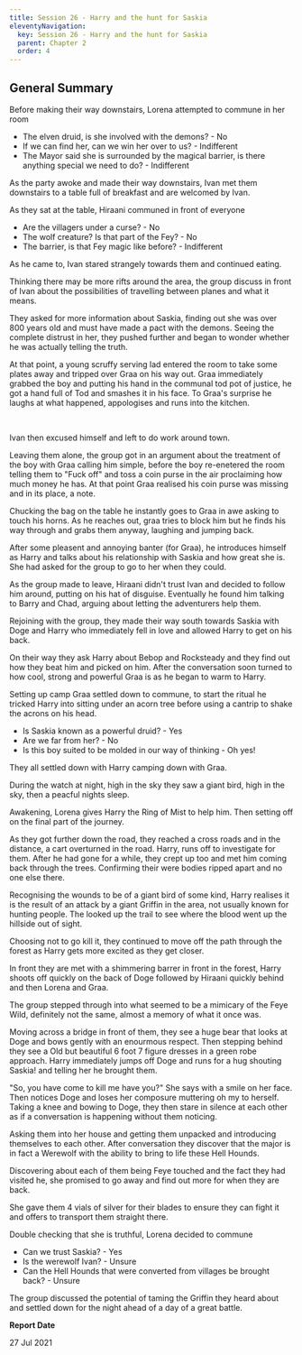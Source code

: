 ```yaml
---
title: Session 26 - Harry and the hunt for Saskia
eleventyNavigation:
  key: Session 26 - Harry and the hunt for Saskia
  parent: Chapter 2
  order: 4
---
```


## General Summary

Before making their way downstairs, Lorena attempted to commune in her room

*   The elven druid, is she involved with the demons? - No
*   If we can find her, can we win her over to us? - Indifferent
*   The Mayor said she is surrounded by the magical barrier, is there anything special we need to do? - Indifferent

As the party awoke and made their way downstairs, Ivan met them downstairs to a table full of breakfast and are welcomed by Ivan.  

 As they sat at the table, Hiraani communed in front of everyone

*   Are the villagers under a curse? - No
*   The wolf creature? Is that part of the Fey? - No
*   The barrier, is that Fey magic like before? - Indifferent

As he came to, Ivan stared strangely towards them and continued eating.  

 Thinking there may be more rifts around the area, the group discuss in front of Ivan about the possibilities of travelling between planes and what it means.  

 They asked for more information about Saskia, finding out she was over 800 years old and must have made a pact with the demons. Seeing the complete distrust in her, they pushed further and began to wonder whether he was actually telling the truth.  

 At that point, a young scruffy serving lad entered the room to take some plates away and tripped over Graa on his way out. Graa immediately grabbed the boy and putting his hand in the communal tod pot of justice, he got a hand full of Tod and smashes it in his face. To Graa's surprise he laughs at what happened, appologises and runs into the kitchen.  

  

 Ivan then excused himself and left to do work around town.  

 Leaving them alone, the group got in an argument about the treatment of the boy with Graa calling him simple, before the boy re-enetered the room telling them to "Fuck off" and toss a coin purse in the air proclaiming how much money he has. At that point Graa realised his coin purse was missing and in its place, a note.  

 Chucking the bag on the table he instantly goes to Graa in awe asking to touch his horns. As he reaches out, graa tries to block him but he finds his way through and grabs them anyway, laughing and jumping back.  

 After some pleasent and annoying banter (for Graa), he introduces himself as Harry and talks about his relationship with Saskia and how great she is. She had asked for the group to go to her when they could.  

 As the group made to leave, Hiraani didn't trust Ivan and decided to follow him around, putting on his hat of disguise. Eventually he found him talking to Barry and Chad, arguing about letting the adventurers help them.  

 Rejoining with the group, they made their way south towards Saskia with Doge and Harry who immediately fell in love and allowed Harry to get on his back.  

 On their way they ask Harry about Bebop and Rocksteady and they find out how they beat him and picked on him. After the conversation soon turned to how cool, strong and powerful Graa is as he began to warm to Harry.  

 Setting up camp Graa settled down to commune, to start the ritual he tricked Harry into sitting under an acorn tree before using a cantrip to shake the acrons on his head.

*   Is Saskia known as a powerful druid? - Yes
*   Are we far from her? - No
*   Is this boy suited to be molded in our way of thinking - Oh yes!

They all settled down with Harry camping down with Graa.  

 During the watch at night, high in the sky they saw a giant bird, high in the sky, then a peacful nights sleep.  

 Awakening, Lorena gives Harry the Ring of Mist to help him. Then setting off on the final part of the journey.  

 As they got further down the road, they reached a cross roads and in the distance, a cart overturned in the road. Harry, runs off to investigate for them. After he had gone for a while, they crept up too and met him coming back through the trees. Confirming their were bodies ripped apart and no one else there.  

 Recognising the wounds to be of a giant bird of some kind, Harry realises it is the result of an attack by a giant Griffin in the area, not usually known for hunting people. The looked up the trail to see where the blood went up the hillside out of sight.  

 Choosing not to go kill it, they continued to move off the path through the forest as Harry gets more excited as they get closer.  

 In front they are met with a shimmering barrer in front in the forest, Harry shoots off quickly on the back of Doge followed by Hiraani quickly behind and then Lorena and Graa.  

 The group stepped through into what seemed to be a mimicary of the Feye Wild, definitely not the same, almost a memory of what it once was.  

 Moving across a bridge in front of them, they see a huge bear that looks at Doge and bows gently with an enourmous respect. Then stepping behind they see a Old but beautiful 6 foot 7 figure dresses in a green robe approach. Harry immediately jumps off Doge and runs for a hug shouting Saskia! and telling her he brought them.  

 "So, you have come to kill me have you?" She says with a smile on her face. Then notices Doge and loses her composure muttering oh my to herself. Taking a knee and bowing to Doge, they then stare in silence at each other as if a conversation is happening without them noticing.  

 Asking them into her house and getting them unpacked and introducing themselves to each other. After conversation they discover that the major is in fact a Werewolf with the ability to bring to life these Hell Hounds.  

 Discovering about each of them being Feye touched and the fact they had visited he, she promised to go away and find out more for when they are back.  

 She gave them 4 vials of silver for their blades to ensure they can fight it and offers to transport them straight there.  

 Double checking that she is truthful, Lorena decided to commune

*   Can we trust Saskia? - Yes
*   Is the werewolf Ivan? - Unsure
*   Can the Hell Hounds that were converted from villages be brought back? - Unsure

The group discussed the potential of taming the Griffin they heard about and settled down for the night ahead of a day of a great battle.

**Report Date**

27 Jul 2021